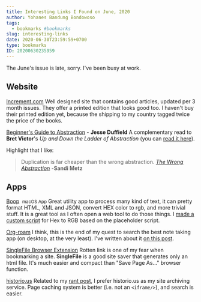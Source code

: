 ```yaml
---
title: Interesting Links I Found on June, 2020
author: Yohanes Bandung Bondowoso
tags:
  - bookmarks #bookmarks
slug: interesting-links
date: 2020-06-30T23:59:59+0700
type: bookmarks
ID: 20200630235959
---
```


The June's issue is late, sorry. I've been busy at work.

## Website

[Increment.com](https://increment.com/)
Well designed site that contains good articles, updated per 3 month issues. They offer a printed edition that looks good too. I haven't buy their printed edition yet, because the shipping to my country tagged twice the price of the books.

[Beginner's Guide to Abstraction](https://jesseduffield.com/beginners-guide-to-abstraction/) - **Jesse Duffield**
A complementary read to **Bret Victor**'s _Up and Down the Ladder of Abstraction_ (you can [read it here](http://worrydream.com/LadderOfAbstraction/)).

Highlight that I like:
> Duplication is far cheaper than the wrong abstraction.
> [_The Wrong Abstraction_](https://sandimetz.com/blog/2016/1/20/the-wrong-abstraction) -**Sandi Metz**


## Apps

[Boop](https://apps.apple.com/us/app/boop/id1518425043) &nbsp;<small>macOS App</small>
Great utility app to process many kind of text, it can pretty format HTML, XML and JSON, convert HEX color to rgb, and more trivial stuff. It is a great tool as I often open a web tool to do those things. I [made a custom script](/hex2rgb.js) for Hex to RGB based on the placeholder script.

[Org-roam](https://www.orgroam.com/)
I think, this is the end of my quest to search the best note taking app (on desktop, at the very least). I've written about it [on this post](/posts/2020-06-org-mode-with-org-roam/).

[SingleFile Browser Extension](https://github.com/gildas-lormeau/SingleFile)
Rotten link is one of my fear when bookmarking a site. **SingleFile** is a good site saver that generates only an html file. It's much easier and compact than "Save Page As..." browser function.

[historio.us](https://historio.us/)
Related to my [rant post](/posts/2020-06-on-trial-refund-support), I prefer historio.us as my site archiving service. Page caching system is better (i.e. not an `<iframe/>`), and search is easier.
